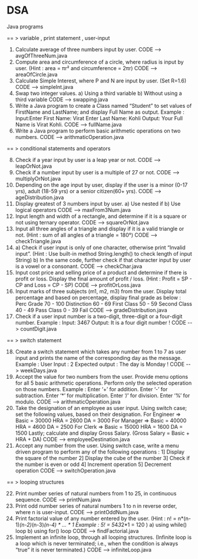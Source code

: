 # DSA
Java programs 

== >  variable , print statement , user-input 

1. Calculate average of three numbers input by user.
   CODE --> avgOfThreeNum.java
2. Compute area and circumference of a circle, where radius is input by user.
   (Hint : area = πr² and circumference = 2πr)
   CODE --> areaOfCircle.java
3. Calculate Simple Interest, where P and N are input by user. (Set R=1.6)
   CODE --> simpleInt.java
4. Swap two integer values.
      a) Using a third variable
      b) Without using a third variable
   CODE --> swapping.java
5. Write a Java program to create a Class named “Student” to set values of FirstName
   and LastName; and display Full Name as output.
   Example :
   Input:Enter First Name: Virat
   Enter Last Name: Kohli
   Output: Your Full Name is Virat Kohli.
   CODE --> fullName.java
6. Write a Java program to perform basic arithmetic operations on two numbers.
   CODE --> arithmaticOperation.java

== >  conditional statements and operators

8. Check if a year input by user is a leap year or not.
   CODE --> leapOrNot.java
9. Check if a number input by user is a multiple of 27 or not.
   CODE --> multiplyOrNot.java
10. Depending on the age input by user, display if the user is a minor (0-17 yrs), adult
   (18-59 yrs) or a senior citizen(60+ yrs).
   CODE --> ageDistribution.java
11. Display greatest of 3 numbers input by user.
      a) Use nested if
      b) Use logical operators
    CODE --> maxFrom3Num.java
12. Input length and width of a rectangle, and determine if it is a square or not using
    ternary operator.
    CODE --> squareOrNot.java
13. Input all three angles of a triangle and display if it is a valid triangle or not.
    (Hint : sum of all angles of a triangle = 180°)
    CODE --> checkTriangle.java
14. a) Check if user input is only of one character, otherwise print “Invalid input”.
    (Hint : Use built-in method String.length() to check length of input String)
    b) In the same code, further check if that character input by user is a vowel or a
    consonant.
    CODE --> checkChar.java
15. Input cost price and selling price of a product and determine if there is profit or loss.
    Display the final amount of profit / loss.
    (Hint : Profit = SP - CP and Loss = CP - SP)
    CODE --> profitOrLoss.java
16.  Input marks of three subjects (m1, m2, m3) from the user. Display total percentage
     and based on percentage, display final grade as below :
     Perc Grade
         70 - 100 Distinction
         60 - 69 First Class
         50 - 59 Second Class
         40 - 49 Pass Class
         0 - 39 Fail
     CODE --> gradeDistribution.java
17. Check if a user input number is a two-digit, three-digit or a four-digit number.
      Example :
      Input: 3467
      Output: It is a four digit number !
    CODE --> countDigit.java

== > switch statement

18. Create a switch statement which takes any number from 1 to 7 as user input and
    prints the name of the corresponding day as the message.
       Example : User Input : 2
       Expected output : The day is Monday !
    CODE --> weekDays.java
19.  Accept the value for two numbers from the user. Provide menu options for all 5 basic
     arithmetic operations. Perform only the selected operation on those numbers.
       Example :
       Enter ‘+’ for addition.
       Enter ‘-’ for subtraction.
       Enter ‘*’ for multiplication.
       Enter ‘/’ for division.
       Enter ‘%’ for modulo.
     CODE --> arithmaticOperation.java
20. Take the designation of an employee as user input.
    Using switch case; set the following values, based on their designation.
         For Engineer => Basic = 30000 HRA = 2600 DA = 3000
         For Manager => Basic = 40000 HRA = 4600 DA = 2500
         For Clerk => Basic = 15000 HRA = 1600 DA = 1500
         Lastly; calculate and display Gross Salary.
         (Gross Salary = Basic + HRA + DA)
    CODE --> employeeDestination.java
21.  Accept any number from the user. Using switch case, write a menu driven program to
     perform any of the following operations :
         1] Display the square of the number
         2] Display the cube of the number
         3] Check if the number is even or odd
         4] Increment operation
         5] Decrement operation
     CODE --> switchOperation.java

== > looping structures

22. Print number series of natural numbers from 1 to 25, in continuous sequence.
    CODE --> printNum.java
23. Print odd number series of natural numbers 1 to n in reverse order, where n is
    user-input.
    CODE --> printOddNum.java
24. Print factorial value of any number entered by the user.
      (Hint : n! = n*(n-1)*(n-2)*(n-3)*(n-4) * ... * 1
      Example : 5! = 5*4*3*2*1 = 120 )
         a) using while() loop
         b) using for() loop
    CODE --> findFactorial.java
25. Implement an infinite loop, through all looping structures.
      (Infinite loop is a loop which is never terminated; i.e., when the condition is always
      “true” it is never terminated.)
    CODE --> infiniteLoop.java




    









   


